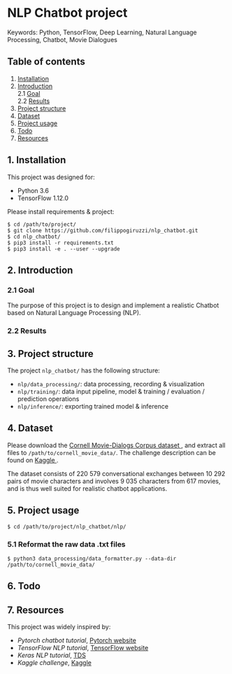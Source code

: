 # NLP Chatbot project

Keywords: Python, TensorFlow, Deep Learning, 
Natural Language Processing, Chatbot, Movie Dialogues

## Table of contents

1. [ Installation ](#1-installation)
2. [ Introduction ](#2-introduction)  
    2.1 [ Goal ](#21-goal)  
    2.2 [ Results ](#22-results)  
3. [ Project structure ](#3-project-structure)
4. [ Dataset ](#4-dataset)
5. [ Project usage ](#5-project-usage)  
6. [ Todo ](#6-todo)
7. [ Resources ](#7-resources)

## 1. Installation

This project was designed for:
* Python 3.6
* TensorFlow 1.12.0

Please install requirements & project:
```
$ cd /path/to/project/
$ git clone https://github.com/filippogiruzzi/nlp_chatbot.git
$ cd nlp_chatbot/
$ pip3 install -r requirements.txt
$ pip3 install -e . --user --upgrade
```

## 2. Introduction

### 2.1 Goal

The purpose of this project is to design and implement 
a realistic Chatbot based on Natural Language Processing (NLP).

### 2.2 Results

## 3. Project structure

The project `nlp_chatbot/` has the following structure:
* `nlp/data_processing/`: data processing, recording & visualization
* `nlp/training/`: data input pipeline, model 
& training / evaluation / prediction operations
* `nlp/inference/`: exporting trained model & inference

## 4. Dataset

Please download the [ Cornell Movie-Dialogs Corpus dataset ](https://www.cs.cornell.edu/~cristian/Cornell_Movie-Dialogs_Corpus.html), 
and extract all files to `/path/to/cornell_movie_data/`. The challenge description can be found on 
[ Kaggle ](https://www.kaggle.com/rajathmc/cornell-moviedialog-corpus).

The dataset consists of 220 579 conversational exchanges between 10 292 pairs of movie characters and 
involves 9 035 characters from 617 movies, and is thus well suited for realistic chatbot applications.

## 5. Project usage

```
$ cd /path/to/project/nlp_chatbot/nlp/
```

### 5.1 Reformat the raw data .txt files

```
$ python3 data_processing/data_formatter.py --data-dir /path/to/cornell_movie_data/
```

## 6. Todo

## 7. Resources

This project was widely inspired by:
* _Pytorch chatbot tutorial_, [ Pytorch website ](https://pytorch.org/tutorials/beginner/chatbot_tutorial.html)
* _TensorFlow NLP tutorial_, [ TensorFlow website ](https://www.tensorflow.org/tutorials/text/text_generation)
* _Keras NLP tutorial_, [ TDS ](https://towardsdatascience.com/how-to-implement-seq2seq-lstm-model-in-keras-shortcutnlp-6f355f3e5639)
* _Kaggle challenge_, [ Kaggle ](https://www.kaggle.com/rajathmc/cornell-moviedialog-corpus)
